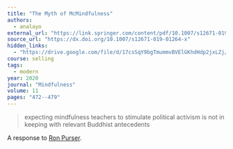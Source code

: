 ```yaml
---
title: "The Myth of McMindfulness"
authors:
  - analayo
external_url: "https://link.springer.com/content/pdf/10.1007/s12671-019-01264-x.pdf"
source_url: "https://dx.doi.org/10.1007/s12671-019-01264-x"
hidden_links:
  - "https://drive.google.com/file/d/17csSqY9bgTmummvBVElGKhdHdp2jxLZj/view?usp=drivesdk"
course: selling
tags:
  - modern
year: 2020
journal: "Mindfulness"
volume: 11
pages: "472--479"
---
```


> expecting mindfulness teachers to stimulate political activism is not in keeping with relevant Buddhist antecedents

A response to [Ron Purser](/content/av/mcmindfulness_purser).

